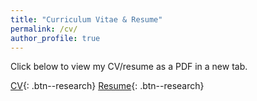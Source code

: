 ```yaml
---
title: "Curriculum Vitae & Resume"
permalink: /cv/
author_profile: true
---
```

<meta name="robots" content="noindex">

<p>Click below to view my CV/resume as a PDF in a new tab.</p>


<a id = "button" href="/files/ckbuhler_cv.pdf" target="_blank">CV</a>{: .btn--research}
<a id = "button" href="/files/ckbuhler_resume.pdf" target="_blank">Resume</a>{: .btn--research}
